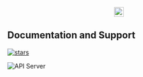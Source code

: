 <p align="center">
    <a href="https://github.com/featbit/featbit/actions/workflows/ui-build.yml?branch=main"><img src="https://img.shields.io/github/workflow/status/featbit/featbit/ui-build" alt="Front-end Build Status" height="22"/></a>
</p>

## Documentation and Support

[![stars](https://img.shields.io/github/stars/featbit/featbit.svg?style=flat&logo=github&colorB=red&label=stars)](https://github.com/featbit/featbit)

![API Server](https://github.com/featbit/featbit/actions/workflows/ui-build.yml/badge.svg?branch=main)
